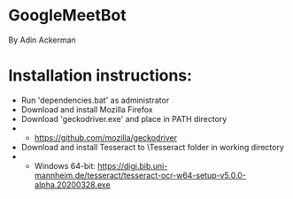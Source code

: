 # GoogleMeetBot
By Adin Ackerman

# Installation instructions:
- Run 'dependencies.bat' as administrator
- Download and install Mozilla Firefox
- Download 'geckodriver.exe' and place in PATH directory
- - https://github.com/mozilla/geckodriver
- Download and install Tesseract to \Tesseract folder in working directory
- - Windows 64-bit: https://digi.bib.uni-mannheim.de/tesseract/tesseract-ocr-w64-setup-v5.0.0-alpha.20200328.exe
